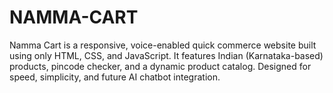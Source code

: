 # NAMMA-CART
Namma Cart is a responsive, voice-enabled quick commerce website built using only HTML, CSS, and JavaScript. It features Indian (Karnataka-based) products, pincode checker, and a dynamic product catalog. Designed for speed, simplicity, and future AI chatbot integration.
